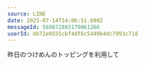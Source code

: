 ```yaml
---
source: LINE
date: 2025-07-14T14:06:51.698Z
messageId: 569872883179061266
userId: Ub72e0555cbf4df6c5440b4dc7993c71d
---
```


昨日のつけめんのトッピングを利用して